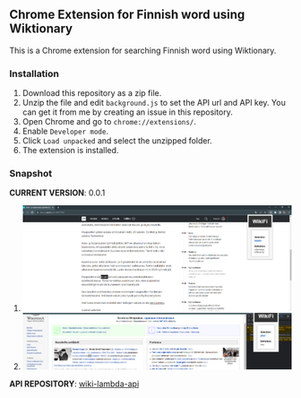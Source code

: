 ## Chrome Extension for Finnish word using Wiktionary

This is a Chrome extension for searching Finnish word using Wiktionary.

### Installation

1. Download this repository as a zip file.
2. Unzip the file and edit `background.js` to set the API url and API key. You can get it from me by creating an issue in this repository.
3. Open Chrome and go to `chrome://extensions/`.
4. Enable `Developer mode`.
5. Click `Load unpacked` and select the unzipped folder.
6. The extension is installed.

### Snapshot
**CURRENT VERSION**: 0.0.1
1.  ![snapshot](snapshot_1.png)
2.  ![snapshot](snapshot_2.png)

**API REPOSITORY**: [wiki-lambda-api](https://github.com/shamsch/wiki-lambda-api)